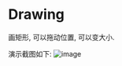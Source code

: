 # Drawing
画矩形, 可以拖动位置, 可以变大小.

演示截图如下:
![image](https://github.com/huicuihui/Drawing/Drawing/Screenshots/Drawing.gif)
